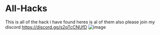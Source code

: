 # All-Hacks
This is all of the hack i have found heres is al of them also please join my discord 
https://discord.gg/s2qTcCNUfD
![image](https://user-images.githubusercontent.com/98996547/223782860-2dbc5a2c-bbac-4891-a574-ac3f953afc1c.png)
